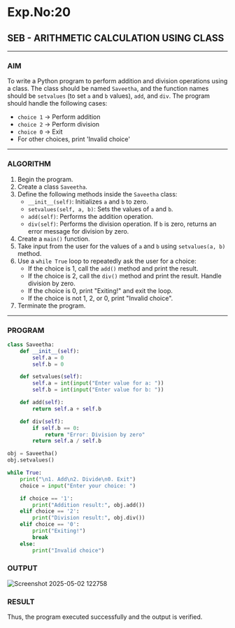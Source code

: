 # Exp.No:20  
## SEB - ARITHMETIC CALCULATION USING CLASS

---

### AIM  
To write a Python program to perform addition and division operations using a class. The class should be named `Saveetha`, and the function names should be `setvalues` (to set `a` and `b` values), `add`, and `div`. The program should handle the following cases:  
- `choice 1` → Perform addition  
- `choice 2` → Perform division  
- `choice 0` → Exit  
- For other choices, print 'Invalid choice'

---

### ALGORITHM

1. Begin the program.  
2. Create a class `Saveetha`.  
3. Define the following methods inside the `Saveetha` class:  
   - `__init__(self)`: Initializes `a` and `b` to zero.  
   - `setvalues(self, a, b)`: Sets the values of `a` and `b`.  
   - `add(self)`: Performs the addition operation.  
   - `div(self)`: Performs the division operation. If `b` is zero, returns an error message for division by zero.  
4. Create a `main()` function.  
5. Take input from the user for the values of `a` and `b` using `setvalues(a, b)` method.  
6. Use a `while True` loop to repeatedly ask the user for a choice:  
   - If the choice is 1, call the `add()` method and print the result.  
   - If the choice is 2, call the `div()` method and print the result. Handle division by zero.  
   - If the choice is 0, print "Exiting!" and exit the loop.  
   - If the choice is not 1, 2, or 0, print "Invalid choice".  
7. Terminate the program.

---

### PROGRAM

```python
class Saveetha:
    def __init__(self):
        self.a = 0
        self.b = 0

    def setvalues(self):
        self.a = int(input("Enter value for a: "))
        self.b = int(input("Enter value for b: "))

    def add(self):
        return self.a + self.b

    def div(self):
        if self.b == 0:
            return "Error: Division by zero"
        return self.a / self.b

obj = Saveetha()
obj.setvalues()

while True:
    print("\n1. Add\n2. Divide\n0. Exit")
    choice = input("Enter your choice: ")

    if choice == '1':
        print("Addition result:", obj.add())
    elif choice == '2':
        print("Division result:", obj.div())
    elif choice == '0':
        print("Exiting!")
        break
    else:
        print("Invalid choice")
```

### OUTPUT
![Screenshot 2025-05-02 122758](https://github.com/user-attachments/assets/1d5f619d-6b13-4f51-81e3-1e75bf556c39)

### RESULT
Thus, the program executed successfully and the output is verified.
